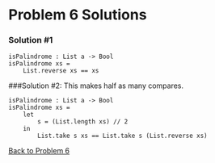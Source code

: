 # Problem 6 Solutions

### Solution #1
```
isPalindrome : List a -> Bool
isPalindrome xs =
    List.reverse xs == xs
```

###Solution #2:
This makes half as many compares. 
```
isPalindrome : List a -> Bool
isPalindrome xs =
    let 
        s = (List.length xs) // 2
    in
        List.take s xs == List.take s (List.reverse xs)
```

[Back to Problem 6](../p/p06.md)